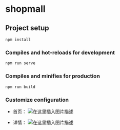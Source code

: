 # shopmall

## Project setup
```
npm install
```

### Compiles and hot-reloads for development
```
npm run serve
```

### Compiles and minifies for production
```
npm run build
```

### Customize configuration
- 首页：
![在这里插入图片描述](https://img-blog.csdnimg.cn/20200812213505595.png#pic_center)

- 详情：
![在这里插入图片描述](https://img-blog.csdnimg.cn/2020081221363060.png#pic_center)
